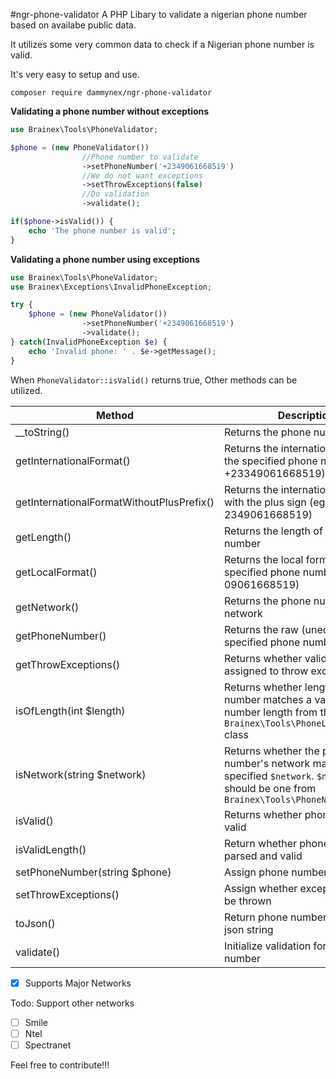 #ngr-phone-validator
A PHP Libary to validate a nigerian phone number based on availabe public data.

It utilizes some very common data to check if a Nigerian phone number is valid.

It's very easy to setup and use.

```
composer require dammynex/ngr-phone-validator
```

**Validating a phone number without exceptions**
```php
use Brainex\Tools\PhoneValidator;

$phone = (new PhoneValidator())
                //Phone number to validate
                ->setPhoneNumber('+2349061668519')
                //We do not want exceptions
                ->setThrowExceptions(false)
                //Do validation
                ->validate();

if($phone->isValid()) {
    echo 'The phone number is valid';
}
```

**Validating a phone number using exceptions**
```php
use Brainex\Tools\PhoneValidator;
use Brainex\Exceptions\InvalidPhoneException;

try {
    $phone = (new PhoneValidator())
                ->setPhoneNumber('+2349061668519')
                ->validate();
} catch(InvalidPhoneException $e) {
    echo 'Invalid phone: ' . $e->getMessage();
}
```

When ```PhoneValidator::isValid()``` returns true, Other methods can be utilized.

Method | Description
------|-------------
__toString()| Returns the phone number
getInternationalFormat()|Returns the international format of the specified phone number (eg. +23349061668519)
getInternationalFormatWithoutPlusPrefix()|Returns the international format with the plus sign (eg. 2349061668519)
getLength()|Returns the length of the phone number
getLocalFormat()|Returns the local format of specified phone number (eg. 09061668519)
getNetwork()|Returns the phone number's network
getPhoneNumber()|Returns the raw (unedited) specified phone number
getThrowExceptions()|Returns whether validator is assigned to throw exceptions
isOfLength(int $length)|Returns whether length of phone number matches a valid phone number length from the ```Brainex\Tools\PhoneLengthParser``` class
isNetwork(string $network)|Returns whether the phone number's network matches the specified ```$network```. ```$network``` should be one from ```Brainex\Tools\PhoneNetworkParser```
isValid()|Returns whether phone number is valid
isValidLength()|Return whether phone's length is parsed and valid
setPhoneNumber(string $phone)|Assign phone number to validator
setThrowExceptions()|Assign whether exceptions should be thrown
toJson()|Return phone number's data in json string
validate()|Initialize validation for the phone number

- [x] Supports Major Networks

Todo: Support other networks
- [ ] Smile
- [ ] Ntel
- [ ] Spectranet

Feel free to contribute!!!